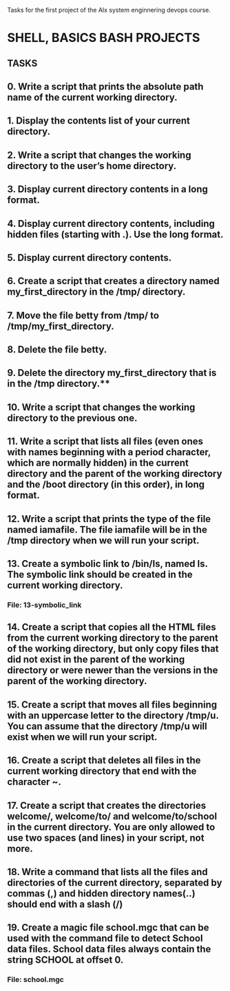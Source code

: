 Tasks for the first project of the Alx system enginnering devops course.

# SHELL, BASICS BASH PROJECTS

## TASKS

## 0. Write a script that prints the absolute path name of the current working directory.
    
## 1. Display the contents list of your current directory.
    
## 2. Write a script that changes the working directory to the user’s home directory.
    
## 3. Display current directory contents in a long format.
    
## 4. Display current directory contents, including hidden files (starting with .). Use the long format.
    
## 5. Display current directory contents.
    
## 6. Create a script that creates a directory named my_first_directory in the /tmp/ directory.
   
## 7. Move the file betty from /tmp/ to /tmp/my_first_directory.
    
## 8. Delete the file betty.
    
## 9. Delete the directory my_first_directory that is in the /tmp directory.**
    
## 10. Write a script that changes the working directory to the previous one.
    
## 11. Write a script that lists all files (even ones with names beginning with a period character, which are normally hidden) in the current directory and the parent of the working directory and the /boot directory (in this order), in long format.
    
## 12. Write a script that prints the type of the file named iamafile. The file iamafile will be in the /tmp directory when we will run your script.
    
## 13. Create a symbolic link to /bin/ls, named __ls__. The symbolic link should be created in the current working directory.
### File: 13-symbolic_link
    
## 14. Create a script that copies all the HTML files from the current working directory to the parent of the working directory, but only copy files that did not exist in the parent of the working directory or were newer than the versions in the parent of the working directory.
    
## 15. Create a script that moves all files beginning with an uppercase letter to the directory /tmp/u. You can assume that the directory /tmp/u will exist when we will run your script.
    
## 16. Create a script that deletes all files in the current working directory that end with the character ~.

## 17. Create a script that creates the directories welcome/, welcome/to/ and welcome/to/school in the current directory. You are only allowed to use two spaces (and lines) in your script, not more.

## 18. Write a command that lists all the files and directories of the current directory, separated by commas (,) and hidden directory names(..) should end with a slash (/)
  
## 19. Create a magic file school.mgc that can be used with the command file to detect School data files. School data files always contain the string SCHOOL at offset 0.
### File: school.mgc

